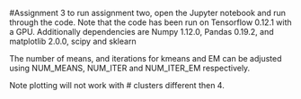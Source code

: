 #Assignment 3
to run assignment two, open the Jupyter notebook and run through the code.
Note that the code has been run on Tensorflow 0.12.1 with a GPU.
Additionally dependencies are Numpy 1.12.0, Pandas 0.19.2, and matplotlib 2.0.0, scipy and sklearn

The number of means, and iterations for kmeans and EM can be adjusted using NUM_MEANS, NUM_ITER and
NUM_ITER_EM respectively.

Note plotting will not work with # clusters different then 4.
